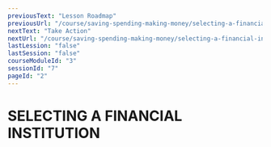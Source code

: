 ```yaml
---
previousText: "Lesson Roadmap"
previousUrl: "/course/saving-spending-making-money/selecting-a-financial-institution/roadmap"
nextText: "Take Action"
nextUrl: "/course/saving-spending-making-money/selecting-a-financial-institution/activities"
lastLession: "false"
lastSession: "false"
courseModuleId: "3"
sessionId: "7"
pageId: "2"
---
```



# SELECTING A FINANCIAL INSTITUTION
<sparkle-youtube src="https://www.youtube.com/embed/algd_XtPSIw"></sparkle-youtube>

